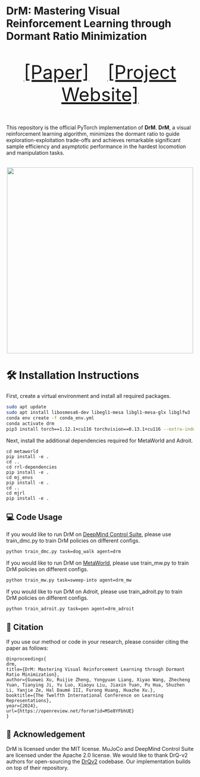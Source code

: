 # DrM: Mastering Visual Reinforcement Learning through Dormant Ratio Minimization
<p align="center" style="font-size: 50px">
   <a href="https://arxiv.org/abs/2310.19668">[Paper]</a>&emsp;<a href="https://drm-rl.github.io/">[Project Website]</a>
</p>

This repository is the official PyTorch implementation of **DrM**. **DrM**, a visual reinforcement learning algorithm, minimizes the dormant ratio to guide exploration-exploitation trade-offs and achieves remarkable significant sample efficiency and asymptotic performance in the hardest locomotion and manipulation tasks.
<p align="center">
  <br><img src='images/title.gif' width="500"/><br>
</p>

# 🛠️ Installation Instructions
First, create a virtual environment and install all required packages. 
```bash
sudo apt update
sudo apt install libosmesa6-dev libegl1-mesa libgl1-mesa-glx libglfw3 
conda env create -f conda_env.yml 
conda activate drm
pip3 install torch==1.12.1+cu116 torchvision==0.13.1+cu116 --extra-index-url https://download.pytorch.org/whl/cu116
```

Next, install the additional dependencies required for MetaWorld and Adroit. 
```
cd metaworld
pip install -e .
cd ..
cd rrl-dependencies
pip install -e .
cd mj_envs
pip install -e .
cd ..
cd mjrl
pip install -e .
```

## 💻 Code Usage
If you would like to run DrM on [DeepMind Control Suite](https://github.com/google-deepmind/dm_control), please use train_dmc.py to train DrM policies on different configs.

```bash
python train_dmc.py task=dog_walk agent=drm
```

If you would like to run DrM on [MetaWorld](https://meta-world.github.io/), please use train_mw.py to train DrM policies on different configs.

```bash
python train_mw.py task=sweep-into agent=drm_mw
```

If you would like to run DrM on Adroit, please use train_adroit.py to train DrM policies on different configs.

```bash
python train_adroit.py task=pen agent=drm_adroit
```

## 📝 Citation

If you use our method or code in your research, please consider citing the paper as follows:

```
@inproceedings{
drm,
title={DrM: Mastering Visual Reinforcement Learning through Dormant Ratio Minimization},
author={Guowei Xu, Ruijie Zheng, Yongyuan Liang, Xiyao Wang, Zhecheng Yuan, Tianying Ji, Yu Luo, Xiaoyu Liu, Jiaxin Yuan, Pu Hua, Shuzhen Li, Yanjie Ze, Hal Daumé III, Furong Huang, Huazhe Xu.},
booktitle={The Twelfth International Conference on Learning Representations},
year={2024},
url={https://openreview.net/forum?id=MSe8YFbhUE}
}
```

## 🙏 Acknowledgement
DrM is licensed under the MIT license. MuJoCo and DeepMind Control Suite are licensed under the Apache 2.0 license. We would like to thank DrQ-v2 authors for open-sourcing the [DrQv2](https://github.com/facebookresearch/drqv2) codebase. Our implementation builds on top of their repository.
